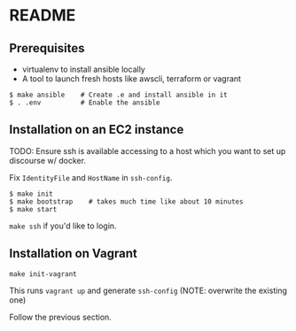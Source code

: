 # README

## Prerequisites
- virtualenv to install ansible locally
- A tool to launch fresh hosts like awscli,  terraform or vagrant

```
$ make ansible    # Create .e and install ansible in it
$ . .env          # Enable the ansible
```


## Installation on an EC2 instance

TODO: Ensure ssh is available accessing to a host which you want to set up discourse w/ docker.

Fix `IdentityFile` and `HostName` in `ssh-config`.

```
$ make init
$ make bootstrap    # takes much time like about 10 minutes
$ make start
```

`make ssh` if you'd like to login.


## Installation on Vagrant

```
make init-vagrant
```

This runs `vagrant up` and generate `ssh-config` (NOTE: overwrite the existing one)

Follow the previous section.

